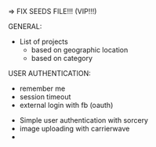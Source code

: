 <!-- TODO FOR MVP -->

=> FIX SEEDS FILE!!! (VIP!!!)


GENERAL:

+ List of projects
  + based on geographic location
  + based on category




USER AUTHENTICATION:
- remember me
- session timeout
- external login with fb (oauth)




<!-- COMPLETE -->

- Simple user authentication with sorcery
- image uploading with carrierwave
- 
